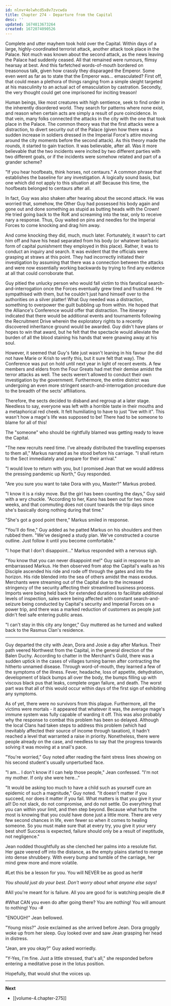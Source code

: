 ```yaml
---
id: nlnvr4olwhcd5x8v7zvcwda
title: Chapter 274 - Departure from the Capital
desc: ''
updated: 1674813673264
created: 1672074090526
---
```


Complete and utter mayhem took hold over the Capital. Within days of a large, highly-coordinated terrorist attack, another attack took place in the Palace. Not much was known about the second attack, as the news leaving the Palace had suddenly ceased. All that remained were rumours, flimsy hearsay at best. And this farfetched words-of-mouth bordered on treasonous talk, given how crassly they disparaged the Emperor. Some even went as far as to state that the Emperor was... emasculated? First off, that could mean a plethora of things ranging from a simple sleight targeted at his masculinity to an actual act of emasculation by castration. Secondly, the very thought could get one imprisoned for inciting treason!

Human beings, like most creatures with high sentience, seek to find order in the inherently disordered world. They search for patterns where none exist, and reason when certain acts are simply a result of pure coincidence. In that vein, many folks connected the attacks in the city with the one that took place in the Palace. The common theory was that the first attacks were a distraction, to divert security out of the Palace (given how there was a sudden increase in soldiers dressed in the Imperial Force's attire moving around the city moments before the second attack). As this theory made the rounds, it started to gain traction. It was believable, after all. Was it more believable that the two incidents were incited by two different parties with two different goals, or if the incidents were somehow related and part of a grander scheme?

"If you hear hoofbeats, think horses, not centaurs." A common phrase that establishes the baseline for any investigation. A logically sound basis, but one which did not apply to this situation at all! Because this time, the hoofbeats belonged to centaurs after all.

In fact, Guy was also shaken after hearing about the second attack. He was worried that, somehow, the Other Guy had possessed his body again and gone out and done something as stupid as butting heads with the Crown! He tried going back to the RoK and screaming into the tear, only to receive nary a response. Thus, Guy waited on pins and needles for the Imperial Forces to come knocking and drag him away.

And come knocking they did, much, much later. Fortunately, it wasn't to cart him off and have his head separated from his body (or whatever barbaric form of capital punishment they employed in this place). Rather, it was to conduct an inquiry and search. It was evident that the officials were grasping at straws at this point. They had incorrectly initiated their investigation by assuming that there was a connection between the attacks and were now essentially working backwards by trying to find any evidence at all that could corroborate that.

Guy pitied the unlucky person who would fall victim to this fanatical search-and-interrogation once the Forces eventually grew tired and frustrated. He sympathised with them, but he couldn't just hand himself over to the authorities on a silver platter! What Guy needed was a distraction, something to overpower the guilt bubbling up from within. He hoped that the Alliance's Conference would offer that distraction. The itinerary indicated that there would be additional events and tournaments following the Recruitment Drive wherein the exploratory rights to a recently discovered inheritance ground would be awarded. Guy didn't have plans or hopes to win that award, but he felt that the spectacle would alleviate the burden of all the blood staining his hands that were gnawing away at his soul.

However, it seemed that Guy's fate just wasn't leaning in his favour (he did not have Marie or Krish to verify this, but it sure felt that way). The Conference was put on hold until next year in light of recent events. A few members and elders from the Four Greats had met their demise amidst the terror attacks as well. The sects weren't allowed to conduct their own investigation by the government. Furthermore, the entire district was undergoing an even more stringent search-and-interrogation procedure due to the breadth of the sects' affiliations.

Therefore, the sects decided to disband and regroup at a later stage. Needless to say, everyone was left with a horrible taste in their mouths and a metaphorical red cheek. It felt humiliating to have to just "live with it". This wasn't how a mage's life was supposed to be! There had to be someone to blame for all of this!

The "someone" who should be rightfully blamed was getting ready to leave the Capital.

"The new recruits need time. I've already distributed the travelling expenses to them all," Markus narrated as he stood before his carriage. "I shall return to the Sect immediately and prepare for their arrival."

"I would love to return with you, but I promised Jean that we would address the pressing pandemic up North," Guy responded.

"Are you sure you want to take Dora with you, Master?" Markus probed.

"I know it is a risky move. But the girl has been counting the days," Guy said with a wry chuckle. "According to her, Kano has been out for two more weeks, and that commuting does not count towards the trip days since she's basically doing nothing during that time."

"She's got a good point there," Markus smiled in response.

"You'll do fine," Guy added as he patted Markus on his shoulders and then rubbed them. "We've designed a study plan. We've constructed a course outline. Just follow it until you become comfortable."

"I hope that I don't disappoint..." Markus responded with a nervous sigh.

"You know that you can never disappoint me!" Guy said in response to an embarrassed Markus. He then observed from atop the Capital's walls as his Disciple ascended his ride and rode off through the gates and into the horizon. His ride blended into the sea of others amidst the mass exodus. Merchants were streaming out of the Capital due to the increased stringency of the security affecting their streamlined business process. Imports were being held back for extended durations to facilitate additional levels of inspection, sales were being affected with constant search-and-seizure being conducted by Capital's security and Imperial Forces on a power trip, and there was a marked reduction of customers as people just didn't feel safe entering public areas.

"I can't stay in this city any longer," Guy muttered as he turned and walked back to the Rasmus Clan's residence.

____

Guy departed the city with Jean, Dora and Josie a day after Markus. Their path veered Northwest from the Capital, in the general direction of the Balen Duchy. According to chatter in the Merchant's Guild, there was a sudden uptick in the cases of villages turning barren after contracting the hitherto unnamed disease. Through word-of-mouth, they learned a few of the symptoms of the illness. Fever, headache, loss of appetite, dehydration, development of black bumps all over the body, the bumps filling up with viscous black pus that leaks, complete organ failure, and death. The worst part was that all of this would occur within days of the first sign of exhibiting any symptoms.

As of yet, there were no survivors from this plague. Furthermore, all the victims were mortals - it appeared that whatever it was, the average mage's immune system was fully capable of warding it off. This was also probably why the response to combat this problem has been so delayed. Although the local Clans had taken steps to address this problem (which had inevitably affected their source of income through taxation), it hadn't reached a level that warranted a raise in priority. Nonetheless, there were people already on the case, and needless to say that the progress towards solving it was moving at a snail's pace.

"You're worried," Guy noted after reading the faint stress lines showing on his second student's usually unperturbed face.

"I am... I don't know if I can help those people," Jean confessed. "I'm not my mother. If only she were here..."

"It would be asking too much to have a child such as yourself cure an epidemic of such a magnitude," Guy noted. "It doesn't matter if you succeed, nor does it matter if you fail. What matters is that you give it your all! Do not slack, do not compromise, and do not settle. Do everything that you can within your limit, and then step beyond. Because what hurts the most is knowing that you could have done just a little more. There are very few second chances in life, even fewer so when it comes to healing someone. So you must make sure that at every try, you give it your very best shot! Success is expected, failure should only be a result of ineptitude, not negligence."

Jean nodded thoughtfully as she clenched her palms into a resolute fist. Her gaze veered off into the distance, as the empty plains started to merge into dense shrubbery. With every bump and tumble of the carriage, her mind grew more and more volatile.

#Let this be a lesson for you. You will NEVER be as good as her!#

*You should just do your best. Don't worry about what anyone else says!*

#All you're meant for is failure. All you are good for is watching people die.#

#What CAN you even do after going there? You are nothing! You will amount to nothing! You -#

"ENOUGH!" Jean bellowed.

"Young miss?" Josie exclaimed as she arrived before Jean. Dora groggily woke up from her sleep. Guy looked over and saw Jean grasping her head in distress.

"Jean, are you okay?" Guy asked worriedly.

"Y-Yes, I'm fine. Just a little stressed, that's all," she responded before entering a meditative pose in the lotus position.

Hopefully, that would shut the voices up.

____

**Next**
* [[volume-4.chapter-275]]
